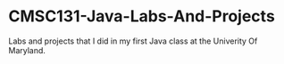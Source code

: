 # CMSC131-Java-Labs-And-Projects
Labs and projects that I did in my first Java class at the Univerity Of Maryland.
